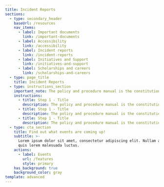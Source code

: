 ```yaml
---
title: Incident Reports
sections:
  - type: secondary_header
    baseUrl: /resources
    nav_items:
      - label: Important documents
        link: /important-documents
      - label: Accessibility
        link: /accessibility
      - label: Incident reports
        link: /incident-reports
      - label: Initiatives and Support
        link: /initiatives-and-support
      - label: Scholarships and careers
        link: /scholarships-and-careers
  - type: page_title
    title: Incident Reports
  - type: instructions_section
    important_note: The policy and procedure manual is the constitution by which all ESS operations are governed. Updated every other year, this document provides detailed mandates and eligibility for each officer of the society, election policies, committee roles, financial matters, ESS services, and accountability procedures.
    instructions:
      - title: Step 1 - Title
        description: The policy and procedure manual is the constitution by which all ESS operations are governed. Updated every other year, this document provides detailed mandates and eligibility for each officer of the society, election policies, committee roles, financial matters, ESS services, and accountability procedures.
      - title: Step 1 - Title
        description: The policy and procedure manual is the constitution by which all ESS operations are governed. Updated every other year, this document provides detailed mandates and eligibility for each officer of the society, election policies, committee roles, financial matters, ESS services, and accountability procedures.
      - title: Step 1 - Title
        description: The policy and procedure manual is the constitution by which all ESS operations are governed. Updated every other year, this document provides detailed mandates and eligibility for each officer of the society, election policies, committee roles, financial matters, ESS services, and accountability procedures.
  - type: cta_section
    title: Find out what events are coming up!
    subtitle: >-
      Lorem ipsum dolor sit amet, consectetur adipiscing elit. Nullam a metus
      quis lorem malesuada luctus.
    actions:
      - label: Events
        url: /features
        style: primary
    has_background: true
    background_color: gray
template: advanced
---
```

